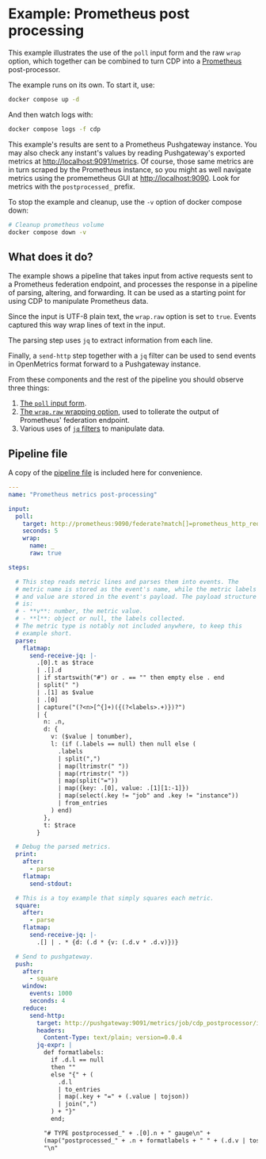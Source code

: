 # Example: Prometheus post processing

This example illustrates the use of the `poll` input form and the raw
`wrap` option, which together can be combined to turn CDP into a
[Prometheus](https://prometheus.io/) post-processor.

The example runs on its own. To start it, use:

```bash
docker compose up -d
```

And then watch logs with:

```bash
docker compose logs -f cdp
```

This example's results are sent to a Prometheus Pushgateway
instance. You may also check any instant's values by reading
Pushgateway's exported metrics at <http://localhost:9091/metrics>. Of
course, those same metrics are in turn scraped by the Prometheus
instance, so you might as well navigate metrics using the promemetheus
GUI at <http://localhost:9090>. Look for metrics with the
`postprocessed_` prefix.

To stop the example and cleanup, use the `-v` option of docker
compose down:

```bash
# Cleanup prometheus volume
docker compose down -v
```

## What does it do?

The example shows a pipeline that takes input from active requests
sent to a Prometheus federation endpoint, and processes the response
in a pipeline of parsing, altering, and forwarding. It can be used as
a starting point for using CDP to manipulate Prometheus data.

Since the input is UTF-8 plain text, the `wrap.raw` option is set to
`true`. Events captured this way wrap lines of text in the input.

The parsing step uses `jq` to extract information from each line.

Finally, a `send-http` step together with a `jq` filter can be used to
send events in OpenMetrics format forward to a Pushgateway instance.

From these components and the rest of the pipeline you should observe
three things:
1. [The `poll` input form](/../../#poll).
1. [The `wrap.raw` wrapping option](/../../#wrapping), used to
   tollerate the output of Prometheus' federation endpoint.
1. Various uses of [`jq` filters](/../../#jq-expressions) to
   manipulate data.

## Pipeline file

A copy of the [pipeline file](pipeline.yaml) is included here for
convenience.

```yaml
---
name: "Prometheus metrics post-processing"

input:
  poll:
    target: http://prometheus:9090/federate?match[]=prometheus_http_requests_total
    seconds: 5
    wrap:
      name: _
      raw: true

steps:

  # This step reads metric lines and parses them into events. The
  # metric name is stored as the event's name, while the metric labels
  # and value are stored in the event's payload. The payload structure
  # is:
  # - **v**: number, the metric value.
  # - **l**: object or null, the labels collected.
  # The metric type is notably not included anywhere, to keep this
  # example short.
  parse:
    flatmap:
      send-receive-jq: |-
        .[0].t as $trace
        | .[].d
        | if startswith("#") or . == "" then empty else . end
        | split(" ")
        | .[1] as $value
        | .[0]
        | capture("(?<n>[^{]+)({(?<labels>.+)})?")
        | {
          n: .n,
          d: {
            v: ($value | tonumber),
            l: (if (.labels == null) then null else (
              .labels
              | split(",")
              | map(ltrimstr(" "))
              | map(rtrimstr(" "))
              | map(split("="))
              | map({key: .[0], value: .[1][1:-1]})
              | map(select(.key != "job" and .key != "instance"))
              | from_entries
            ) end)
          },
          t: $trace
        }

  # Debug the parsed metrics.
  print:
    after:
      - parse
    flatmap:
      send-stdout:

  # This is a toy example that simply squares each metric.
  square:
    after:
      - parse
    flatmap:
      send-receive-jq: |-
        .[] | . * {d: (.d * {v: (.d.v * .d.v)})}

  # Send to pushgateway.
  push:
    after:
      - square
    window:
      events: 1000
      seconds: 4
    reduce:
      send-http:
        target: http://pushgateway:9091/metrics/job/cdp_postprocessor/instance/cdp
        headers:
          Content-Type: text/plain; version=0.0.4
        jq-expr: |
          def formatlabels:
            if .d.l == null
            then ""
            else "{" + (
              .d.l
              | to_entries
              | map(.key + "=" + (.value | tojson))
              | join(",")
            ) + "}"
            end;

          "# TYPE postprocessed_" + .[0].n + " gauge\n" +
          (map("postprocessed_" + .n + formatlabels + " " + (.d.v | tostring)) | join("\n")) +
          "\n"

```
